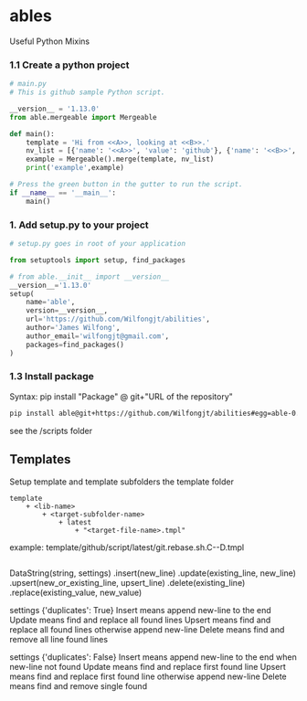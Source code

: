 # ables
Useful Python Mixins

### 1.1 Create a python project

```python
# main.py 
# This is github sample Python script.

__version__ = '1.13.0'
from able.mergeable import Mergeable

def main():
    template = 'Hi from <<A>>, looking at <<B>>.'
    nv_list = [{'name': '<<A>>', 'value': 'github'}, {'name': '<<B>>', 'value': 'docker'}]
    example = Mergeable().merge(template, nv_list)
    print('example',example)

# Press the green button in the gutter to run the script.
if __name__ == '__main__':
    main()

```

### 1. Add setup.py to your project 
```python
# setup.py goes in root of your application

from setuptools import setup, find_packages

# from able.__init__ import __version__
__version__='1.13.0'
setup(
    name='able',
    version=__version__,
    url='https://github.com/Wilfongjt/abilities',
    author='James Wilfong',
    author_email='wilfongjt@gmail.com',
    packages=find_packages()
)

```

### 1.3 Install package
Syntax: pip install "Package" @ git+"URL of the repository"

```bash
pip install able@git+https://github.com/Wilfongjt/abilities#egg=able-0.1.0
```

see the /scripts folder

## Templates
Setup template and template subfolders
the template folder
```
template
    + <lib-name>
        + <target-subfolder-name>
            + latest
                + "<target-file-name>.tmpl"
```

example: template/github/script/latest/git.rebase.sh.C--D.tmpl

```python

```

DataString(string, settings)
    .insert(new_line)
    .update(existing_line, new_line)
    .upsert(new_or_existing_line, upsert_line)
    .delete(existing_line)
    .replace(existing_value, new_value)

settings {'duplicates': True} 
Insert means append new-line to the end
Update means find and replace all found lines
Upsert means find and replace all found lines otherwise append new-line
Delete means find and remove all line found lines

settings {'duplicates': False}
Insert means append new-line to the end when new-line not found
Update means find and replace first found line
Upsert means find and replace first found line otherwise append new-line
Delete means find and remove single found 
